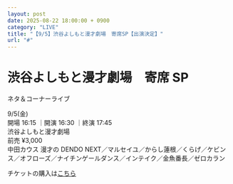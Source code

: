 ```yaml
---
layout: post
date: 2025-08-22 18:00:00 + 0900
category: "LIVE"
title: "【9/5】渋谷よしもと漫才劇場　寄席SP【出演決定】"
url: "#"
---
```


# 渋谷よしもと漫才劇場　寄席 SP<br>

ネタ＆コーナーライブ

<i class="fa-regular fa-calendar-alt"></i> 9/5(金)<br>
<i class="fa-regular fa-clock"></i> 開場 16:15 ｜開演 16:30 ｜終演 17:45 <br>
<i class="fa-solid fa-location-dot"></i> 渋谷よしもと漫才劇場<br>
<i class="fa-solid fa-ticket"></i> 前売 ¥3,000<br>
<i class="fa-solid fa-users"></i> 中田カウス 漫才の DENDO NEXT／マルセイユ／からし蓮根／くらげ／ケビンス／オフローズ／ナイチンゲールダンス／インテイク／金魚番長／ゼロカラン

チケットの購入は<a href="https://ticket.fany.lol/reception/19470/19544" target="_blank">こちら</a>
